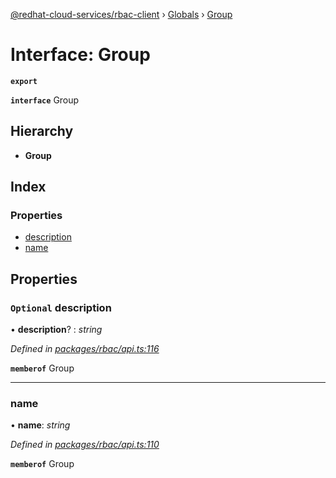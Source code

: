 [@redhat-cloud-services/rbac-client](../README.md) › [Globals](../globals.md) › [Group](group.md)

# Interface: Group

**`export`** 

**`interface`** Group

## Hierarchy

* **Group**

## Index

### Properties

* [description](group.md#optional-description)
* [name](group.md#name)

## Properties

### `Optional` description

• **description**? : *string*

*Defined in [packages/rbac/api.ts:116](https://github.com/RedHatInsights/javascript-clients/blob/master/packages/rbac/api.ts#L116)*

**`memberof`** Group

___

###  name

• **name**: *string*

*Defined in [packages/rbac/api.ts:110](https://github.com/RedHatInsights/javascript-clients/blob/master/packages/rbac/api.ts#L110)*

**`memberof`** Group
